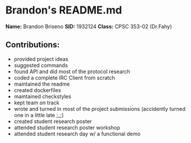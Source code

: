 # Brandon's README.md

**Name:** Brandon Briseno 
**SID:** 1932124 
**Class:** CPSC 353-02 (Dr.Fahy)

## Contributions:
* provided project ideas
* suggested commands
* found API and did most of the protocol research
* coded a complete IRC Client from scratch
* maintained the readme
* created dockerfiles
* maintained checkstyles
* kept team on track
* wrote and turned in most of the project submissions (accidently turned one in a little late ;_;)
* created student research poster
* attended student research poster workshop
* attended student research day w/ a functional demo
